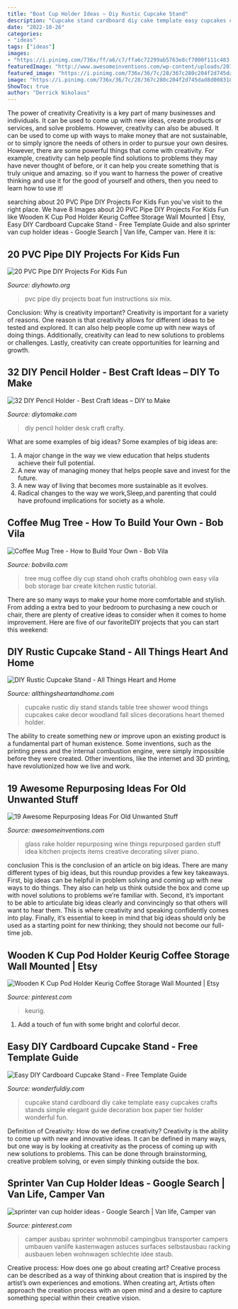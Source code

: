 ```yaml
---
title: "Boat Cup Holder Ideas ~ Diy Rustic Cupcake Stand"
description: "Cupcake stand cardboard diy cake template easy cupcakes crafts stands simple elegant guide decoration box paper tier holder wonderful fun"
date: "2022-10-26"
categories:
- "ideas"
tags: ["ideas"]
images:
- "https://i.pinimg.com/736x/ff/a6/c7/ffa6c72299ab5763e8cf7000f111c483.jpg"
featuredImage: "http://www.awesomeinventions.com/wp-content/uploads/2014/12/old-garden-rake-glass-holder.jpg"
featured_image: "https://i.pinimg.com/736x/36/7c/28/367c280c204f2d745dad8d008318af08.jpg"
image: "https://i.pinimg.com/736x/36/7c/28/367c280c204f2d745dad8d008318af08.jpg"
ShowToc: true
author: "Derrick Nikolaus"
---
```



The power of creativity
Creativity is a key part of many businesses and individuals. It can be used to come up with new ideas, create products or services, and solve problems. However, creativity can also be abused. It can be used to come up with ways to make money that are not sustainable, or to simply ignore the needs of others in order to pursue your own desires. However, there are some powerful things that come with creativity. For example, creativity can help people find solutions to problems they may have never thought of before, or it can help you create something that is truly unique and amazing. so if you want to harness the power of creative thinking and use it for the good of yourself and others, then you need to learn how to use it!

	

		
searching about 20 PVC Pipe DIY Projects For Kids Fun you've visit to the right place. We have 8 Images about 20 PVC Pipe DIY Projects For Kids Fun like Wooden K Cup Pod Holder Keurig Coffee Storage Wall Mounted | Etsy, Easy DIY Cardboard Cupcake Stand - Free Template Guide and also sprinter van cup holder ideas - Google Search | Van life, Camper van. Here it is:
		
    
## 20 PVC Pipe DIY Projects For Kids Fun

<img loading=lazy src="http://www.diyhowto.org/wp-content/uploads/DIY-PVC-Pipe-Boat-Race-Track-20-PVC-Pipe-DIY-Projects-For-Kids-DIYHowto.jpg" onerror="this.onerror=null;this.src='https://tse4.mm.bing.net/th?id=OIP.uakUawVAAarcX_IzqJ21YgHaKg&amp;pid=15.1';" alt="20 PVC Pipe DIY Projects For Kids Fun">

_Source: diyhowto.org_

>pvc pipe diy projects boat fun instructions six mix. 

	

Conclusion: Why is creativity important?
Creativity is important for a variety of reasons. One reason is that creativity allows for different ideas to be tested and explored. It can also help people come up with new ways of doing things. Additionally, creativity can lead to new solutions to problems or challenges. Lastly, creativity can create opportunities for learning and growth.

    
## 32 DIY Pencil Holder - Best Craft Ideas – DIY To Make

<img loading=lazy src="https://www.diytomake.com/wp-content/uploads/2019/04/Embroidered-Pencil-Holder-DIY-for-the-Crafty-Desk.jpg" onerror="this.onerror=null;this.src='https://tse4.mm.bing.net/th?id=OIP.BorStx70JKcz6VHVReekhgHaJ2&amp;pid=15.1';" alt="32 DIY Pencil Holder - Best Craft Ideas – DIY to Make">

_Source: diytomake.com_

>diy pencil holder desk craft crafty. 

	

What are some examples of big ideas?
Some examples of big ideas are: 
1. A major change in the way we view education that helps students achieve their full potential. 
2. A new way of managing money that helps people save and invest for the future. 
3. A new way of living that becomes more sustainable as it evolves. 
4. Radical changes to the way we work,Sleep,and parenting that could have profound implications for society as a whole.

    
## Coffee Mug Tree - How To Build Your Own - Bob Vila

<img loading=lazy src="https://s3-production.bobvila.com/articles/wp-content/uploads/2016/02/DIYMugRack_Tall.jpg" onerror="this.onerror=null;this.src='https://tse1.mm.bing.net/th?id=OIP.4owCnKlzk9sp2g0ui9wjfQHaJ3&amp;pid=15.1';" alt="Coffee Mug Tree - How to Build Your Own - Bob Vila">

_Source: bobvila.com_

>tree mug coffee diy cup stand ohoh crafts ohohblog own easy vila bob storage bar create kitchen rustic tutorial. 

	

There are so many ways to make your home more comfortable and stylish. From adding a extra bed to your bedroom to purchasing a new couch or chair, there are plenty of creative ideas to consider when it comes to home improvement. Here are five of our favoriteDIY projects that you can start this weekend: 

    
## DIY Rustic Cupcake Stand - All Things Heart And Home

<img loading=lazy src="http://www.allthingsheartandhome.com/wp-content/uploads/2013/10/diy-rustic-cupcake-holder.jpg" onerror="this.onerror=null;this.src='https://tse4.mm.bing.net/th?id=OIP.mNP2trMbn13clSYdwCInlAHaKl&amp;pid=15.1';" alt="DIY Rustic Cupcake Stand - All Things Heart and Home">

_Source: allthingsheartandhome.com_

>cupcake rustic diy stand stands table tree shower wood things cupcakes cake decor woodland fall slices decorations heart themed holder. 

	

The ability to create something new or improve upon an existing product is a fundamental part of human existence. Some inventions, such as the printing press and the internal combustion engine, were simply impossible before they were created. Other inventions, like the internet and 3D printing, have revolutionized how we live and work.

    
## 19 Awesome Repurposing Ideas For Old Unwanted Stuff

<img loading=lazy src="http://www.awesomeinventions.com/wp-content/uploads/2014/12/old-garden-rake-glass-holder.jpg" onerror="this.onerror=null;this.src='https://tse4.mm.bing.net/th?id=OIP.i34_nsoVWlipmO_4P6FulwHaLG&amp;pid=15.1';" alt="19 Awesome Repurposing Ideas For Old Unwanted Stuff">

_Source: awesomeinventions.com_

>glass rake holder repurposing wine things repurposed garden stuff idea kitchen projects items creative decorating silver piano. 

	

conclusion
This is the conclusion of an article on big ideas. 
There are many different types of big ideas, but this roundup provides a few key takeaways. First, big ideas can be helpful in problem solving and coming up with new ways to do things. They also can help us think outside the box and come up with novel solutions to problems we’re familiar with. 
 Second, it’s important to be able to articulate big ideas clearly and convincingly so that others will want to hear them. This is where creativity and speaking confidently comes into play. Finally, it’s essential to keep in mind that big ideas should only be used as a starting point for new thinking; they should not become our full-time job.

    
## Wooden K Cup Pod Holder Keurig Coffee Storage Wall Mounted | Etsy

<img loading=lazy src="https://i.pinimg.com/736x/36/7c/28/367c280c204f2d745dad8d008318af08.jpg" onerror="this.onerror=null;this.src='https://tse3.mm.bing.net/th?id=OIP.yBPe-VHWMBYV4BFlzEAMBQHaJ3&amp;pid=15.1';" alt="Wooden K Cup Pod Holder Keurig Coffee Storage Wall Mounted | Etsy">

_Source: pinterest.com_

>keurig. 

	

1. Add a touch of fun with some bright and colorful decor.

    
## Easy DIY Cardboard Cupcake Stand - Free Template Guide

<img loading=lazy src="https://cdn.wonderfuldiy.com/wp-content/uploads/2014/07/cupcake-stand-from-cardboard-F.jpg" onerror="this.onerror=null;this.src='https://tse1.mm.bing.net/th?id=OIP.5BUH3gS6AQ-yNgEvXxZ75QHaHa&amp;pid=15.1';" alt="Easy DIY Cardboard Cupcake Stand - Free Template Guide">

_Source: wonderfuldiy.com_

>cupcake stand cardboard diy cake template easy cupcakes crafts stands simple elegant guide decoration box paper tier holder wonderful fun. 

	

Definition of Creativity: How do we define creativity?
Creativity is the ability to come up with new and innovative ideas. It can be defined in many ways, but one way is by looking at creativity as the process of coming up with new solutions to problems. This can be done through brainstorming, creative problem solving, or even simply thinking outside the box.

    
## Sprinter Van Cup Holder Ideas - Google Search | Van Life, Camper Van

<img loading=lazy src="https://i.pinimg.com/736x/ff/a6/c7/ffa6c72299ab5763e8cf7000f111c483.jpg" onerror="this.onerror=null;this.src='https://tse3.mm.bing.net/th?id=OIP.SCPeeGJzQVTdMxLAvZsIAwHaJ4&amp;pid=15.1';" alt="sprinter van cup holder ideas - Google Search | Van life, Camper van">

_Source: pinterest.com_

>camper ausbau sprinter wohnmobil campingbus transporter campers umbauen vanlife kastenwagen astuces surfaces selbstausbau racking ausbauen leben wohnwagen schlechte idee staub. 

	

Creative process: How does one go about creating art?
Creative process can be described as a way of thinking about creation that is inspired by the artist’s own experiences and emotions. When creating art, Artists often approach the creation process with an open mind and a desire to capture something special within their creative vision.


